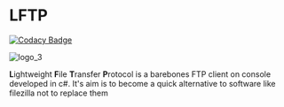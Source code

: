 # LFTP

[![Codacy Badge](https://api.codacy.com/project/badge/Grade/e3202d83471b44eea0fad0749200c8ec)](https://app.codacy.com/gh/xela-the-proto/LFTP?utm_source=github.com&utm_medium=referral&utm_content=xela-the-proto/LFTP&utm_campaign=Badge_Grade)

![logo_3](https://github.com/xela-the-proto/LFTP/assets/78649142/9a70c669-8639-45ca-946e-e5d17668e8ed)


**L**ightweight **F**ile **T**ransfer **P**rotocol is a barebones FTP client on console developed in c#. It's aim is to become a quick alternative to software like filezilla not to replace them
